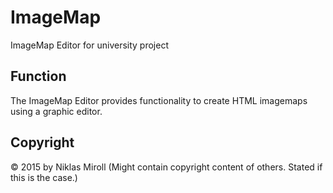 # ImageMap

ImageMap Editor for university project

## Function

The ImageMap Editor provides functionality to create HTML imagemaps using a graphic editor.

## Copyright

© 2015 by Niklas Miroll
(Might contain copyright content of others. Stated if this is the case.)
